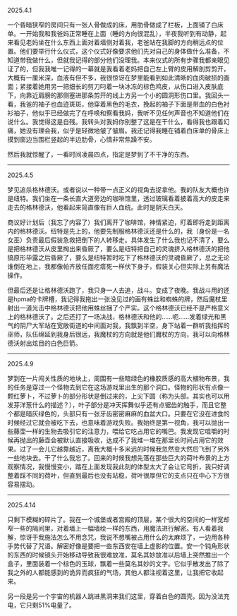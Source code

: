 2025.4.1

一个昏暗狭窄的房间只有一张人骨做成的床，用肋骨做成了栏板，上面铺了白床单。一开始我和我爸妈正常睡在上面（睡的方向很混乱），半夜我听到有动静，起来看见老妈坐在什么东西上面对着墙侧对着我，老爸站在我脚的方向稍远点的位置。他们要举行什么仪式，这个仪式好像要求他们先对自己的身体做什么准备，不知道带我做什么，但就我记得的部分他们没理我。本来仪式的所有步骤我都亲眼见证了的，但我我唯一记得的一幕就是我看着老妈把自己左上臂的皮用解剖剪剪开，大概有一厘米深，血液有但不多，我很惊讶在梦里能看到如此清晰的血肉破损的画面；紧接着她用另一把细长的剪刀叼着一块冰冻的棕色鸡皮，从伤口进入皮肤底下，向靠近肩膀的那侧塞进那条剪开的线上方另一个小的圆洞形伤口里。我回头一看，我爸的袖子也血迹斑斑，他穿着黑色的毛衣，挽起的袖子下面是带血的白色衬衫袖子，他似乎已经做完了在呼唤和察看我妈，我听不见任何声音也不知道他们在说什么。我觉得这是自残。我转头对我妈你别整了这是在干什么，看得我也跟着幻痛，她没有理会我，似乎是轻微地皱了皱眉。我还记得我睡在铺着白床单的骨床上摸到窗边当围栏竖起的半边肋骨，心情非常焦躁不安。

然后我就惊醒了，一看时间凌晨四点，指定是梦到了不干净的东西。

***
2025.4.5

梦见追杀格林德沃。或者说以一种带一点正义的视角去捉拿他。我的队友大概也许是纽特。我们坐在一条长直大道旁边的咖啡馆里，透过玻璃看着披着高大的皮走来走去的格林德沃，他看起来简直像有巨人血统。此时是阴天白天。

商议好计划后（我忘了内容了）我们离开了咖啡馆，神情紧迫，盯着即将走到距离内的格林德沃。纽特是先上的，他要先制服格林德沃还是什么的，我（身份是一名女巫）负责最后假装急救把倒下的人转移走。具体发生了什么我也记不清了，要么是把格林德沃从皮里掏出来昏厥了，要么是纽特把自己的灵魂挤入格林德沃的把他搞原形毕露之后昏厥了，要么是纽特暂时吃下了格林德沃的灵魂昏厥了，总之无论谁倒在地上，我都像帕齐放任面疙瘩死一样伏下身子，假装关心但实际上另有魔法操作。

但最后还是让格林德沃跑了，我只身一人去追，战斗。变成了夜晚。我战斗用的还是hpma的卡牌槽，我记得我拖出一张没见过的画有蛛丝和蜘蛛的牌，然后魔杖里射出一道光击中格林德沃把他用蛛丝捆了个严实。这个格林德沃已经不是严格意义上的格林德沃了。之后还打了一场决战，格林德沃和他的……呃……发着绿光和黑气的阴尸大军站在宽敞街道的中间面对我，我飘到半空，身下站着一群听我指挥的巫师，队伍绵延到我身后很远，我魔杖的方向就是他们魔杖的方向，我可以向格林德沃射出炫目的白色巨箭。

***
2025.4.9

梦到在一片闯关性质的地块上，周围有一些暗绿色的橡胶质感的高大植物布景，我的任务是穿过一个怪物去到它在这场游戏里出生的那个洞口。怪物的形状有点像一颗红萝卜，不过萝卜的部分形状是倒过来的，上尖下圆（称为头部。其实也可以用发芽洋葱什么的描述？），叶子部分是冲天挥舞似乎还有点锯齿的触手，而且它整个都是暗灰绿色的，头部只有一张牙齿密密麻麻的血盆大口。只要在它没在进食的时候经过它就会被吃下去，也意味着游戏失败。我始终是第一视角，我可以抛出一些藤壶一样的生物去吸引它的注意力，喂给它吃占用它的嘴巴。我发现它咀嚼的时候再抛出的藤壶会被默认直接吸收，达成不了我堆一堆在那里长时间占用它的效果。过了一会儿它越靠越近，离我大概十多米远的时候我忽然变大然后飞到了另外一些地块去。干了什么我忘了。回来的时候我想先落在那些巨大的荷叶布景的上方观察情况，我慢慢变小，踏在上面发现我此刻的体型太大了会让它弯折，我只好调整着踩不同的荷叶，但直到最后也没有站稳，荷叶很厚但它的支点只在中心下方很容易摆动。

***
2025.4.14

只剩下模糊的碎片了。我在一个城堡或者宫殿的顶层，某个很大的空间的一样宽却窄一些的隔间里，对着墙上一幅墙绘一样的东西，用魔法进行解密。有人看着我解，惊讶于我施法怎么不用念咒，我说不想嘴被占用什么的太麻烦了，一边用各种手势代替了咒语。解密好像是要把一些东西安在墙上虚影的位置。安一个钝角形状的东西的时候镜头开始移动导致我很难放准，莫名其妙放准以后墙上突然推出一个盒子，里面装着一个棕色的玉球，飘着一些莫名其妙的文字。它似乎散发出了除了我之外的人都能感到的诡异而疯狂的气场，其他人都注视着这里，让我把它收起来。

另一段是另一个宇宙的机器人跳进黑洞来我们这里，穿着白色的圆壳。因为没法充电，它只剩51%电量了。